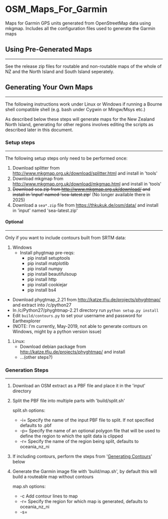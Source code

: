 # OSM_Maps_For_Garmin
Maps for Garmin GPS units generated from OpenStreetMap data using mkgmap.  Includes all the configuration files used to generate the Garmin maps

## Using Pre-Generated Maps
------------------------
See the release zip files for routable and non-routable maps of the whole of NZ and the North Island and South Island seperately.

## Generating Your Own Maps
------------------------

The following instructions work under Linux or Windows if running a Bourne shell compatible shell (e.g. bash under Cygwin or Mingw/Msys etc.)

As described below these steps will generate maps for the New Zealand North Island, generating for other regions involves editing the scripts as described later in this document.

### Setup steps
-----------
The following setup steps only need to be performed once:

1. Download splitter from http://www.mkgmap.org.uk/download/splitter.html and install in 'tools'
1. Download mkgmap from http://www.mkgmap.org.uk/download/mkgmap.html and install in 'tools'
1. ~~Download sea.zip from http://www.mkgmap.org.uk/download/ and install in 'input' named 'sea-latest.zip'~~ (No longer available there in 2025)
2. Download a `sea*.zip` file from https://thkukuk.de/osm/data/ and install in 'input' named 'sea-latest.zip'

#### Optional
-------------

Only if you want to include contours built from SRTM data:

1. Windows
   * Install phygtmap pre-reqs:
      * pip install setuptools
      * pip install matplotlib
      * pip install numpy
      * pip install beautifulsoup
      * pip install http
      * pip install cookiejar
      * pip install bs4
* Download phygtmap_2.21 from http://katze.tfiu.de/projects/phyghtmap/ and extract into /c/python27
* In /c/Python27/phyghtmap-2.21 directory run `python setup.py install`
* Edit `build/contours.py` to set your username and password for Earthexplorer
* (NOTE: I'm currently, May-2019, not able to generate contours on Windows, might by a python version issue)

1. Linux:
   * Download debian package from http://katze.tfiu.de/projects/phyghtmap/ and install
   * ...(other steps?)



### Generation Steps
----------------
1. Download an OSM extract as a PBF file and place it in the 'input' directory
1. Split the PBF file into multiple parts with 'build/split.sh'

   split.sh options:
  
     * -i=<INPUTFILE>  Specify the name of the input PBF file to split.  If not specified defaults to <REGION>.pbf
     * -p=<POLY>       Specify the name of an optional polygon file that will be used to define the region to which the split data is clipped 
     * -r=<REGION>     Specify the name of the region being split, defaults to oceania_nz_ni

1. If including contours, perform the steps from '[Generating Contours](#generating-contours)' below
1. Generate the Garmin image file with 'build/map.sh', by default this will build a routeable map without contours

   map.sh options:

     * -c    Add contour lines to map
     * -r=<REGION>  Specify the region for which map is generated, defaults to oceania_nz_ni
     * -s=<STYLE>   Use <STYLE> style rules to convert OSM data to Garmin
     * -t=<TYPE>    Use <TYPE> type rules when rendering the Garmin map


### Generating Contours
-------------------
The following steps are only required if you wish to add contour lines to the generated maps.  The steps do not need to be performed every time maps are generated as unlike OSM data the DEM data used to generate the contours does not often change.

NOTE: On Windows currently not working with Python2.7, does this require Python3?

#### Building contours from SRTM data:

Use this step to download SRTM data and build a PBF file of contours from the data.

1. Generate the contours with 'build/contours.sh'
1. Build your maps as usual using the -c option to include contours

* NOTE: Generate contours after splitting the source OSM PBF file into multiple parts as phygtmap uses the polygon file generated
during splitting to define the area extent for the contours.

#### Building contours from LINZ data:

1. Download LINZ contour data as a shapefile from https://data.linz.govt.nz/layer/50768-nz-contours-topo-150k
1. Convert LINZ contour data by loading into JOSM (requires the XXX plugin) and then saving as an OSM file
1. Split the resulting OSM file into multiple pbf files with:
        java -Xmx1000m -jar tools/splitter-*/splitter.jar [osm_file] --output-dir=work/contours/[region]
1. Build your maps as usual using the -c option to include contours

## Generating For Other regions
----------------------------
1. Download a OSM data in PBF format for the area for which you wish to generate a map.  `http://download.geofabrik.de/` is one source.  Put the file in the `input` directory
1. Create a .poly file defining the area for which you wish to generate the map.  Name the file <REGION>.poly and put it in the `input` directory.  This can be ommitted if you wish to generate for the whole downloaded area but this will probably be too big for most Garmin devices.
1. Perform the generation steps as above

See `build/nz.sh` for an example that downloads a PBF file for the whole of New Zealand and builds seperate routable and nonroutable maps for the North and South islands using two different poly files to specify the clipping area.

## Previewing Garmin maps on PC
-----------------------
Under either Linux or Windows `QMapShack` may be installed and used to preview the Garmin map img files

